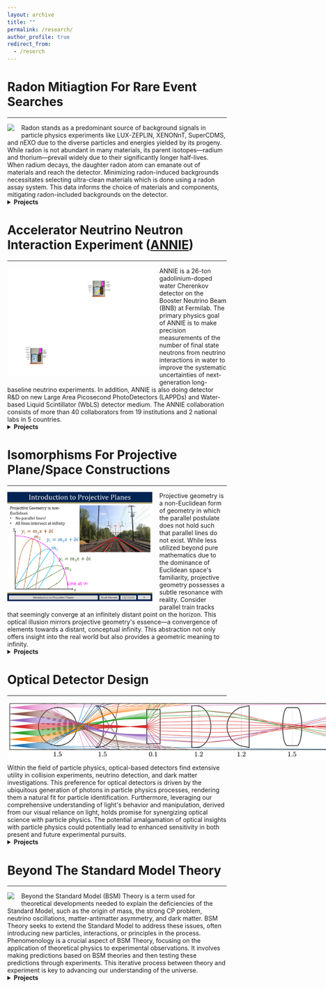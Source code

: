 ```yaml
---
layout: archive
title: ""
permalink: /research/
author_profile: true
redirect_from:
  - /reserch
---
```


# Radon Mitiagtion For Rare Event Searches
-----
<img src="/images/decayChains_2.pdf" style="max-height: 250px; max-width: 900px; margin-right: 16px; margin-bottom: 10px" align=left>
Radon stands as a predominant source of background signals in particle physics experiments like LUX-ZEPLIN, XENONnT, SuperCDMS, and nEXO due to the diverse particles and energies yielded by its progeny.
While radon is not abundant in many materials, its parent isotopes—radium and thorium—prevail widely due to their significantly longer half-lives.
When radium decays, the daughter radon atom can emanate out of materials and reach the detector. 
Minimizing radon-induced backgrounds necessitates selecting ultra-clean materials which is done using a radon assay system.
This data informs the choice of materials and components, mitigating radon-included backgrounds on the detector.

<details markdown="1"><summary><b>Projects</b></summary>
{: .notice}

### Improving Radon Assay Data Analysis With Complete Decay History Fitting 
<!-- for [nEXO](https://nexo.llnl.gov) -->
<img src="/images/radonEmanationSystem.pdf" style="max-height: 250px; max-width: 900px; margin-right: 16px; margin-bottom: 10px" align=left>
**Abstract:**
The radon assay system at SLAC employs an electrostatic chamber (ESC) which is biased to drift charged ions to a silicon diode where subsequent alpha decays in the chain are measured and identified by their energy. 
Analysis software is used to convert the measured alpha decay rates and energies to initial populations of atoms supporting the emanation of radon.
The focus of my work was to develop a Monte Carlo simulation of the radon assay system to check new fitting routines, and to also develop a new fitting method to determine the initial populations of atoms supporting the radon emanation. 
This new fitting method makes use of the full history of the assay run, which significantly reduces the required assay time, allowing SLAC to assay nEXO’s components faster leading to a reduction in nEXO’s development and assembly time.
<br><br>
Advisor: Brian Mong, SLAC National Accelerator Laboratory
{: .notice}

### Environmental Monitoring System for Cleanrooms [Repository](https://github.com/Noah-Everett/Cleanroom-Monitoring-System){: .btn .btn--info .btn--small}{: .align-right}
<!-- ### Radon Assay for [LZ](https://lz.lbl.gov) and [SuperCDMS](https://supercdms.slac.stanford.edu) -->
<img src="/images/Cleanroom Environmental Monitoring System.pdf" style="max-height: 250px; max-width: 900px; margin-right: 16px; margin-bottom: 10px" align=left>
**Abstract:**
The Radon Group at South Dakota Mines is actively engaged in radon assay services for LZ and SuperCDMS, all while pioneering a cutting-edge radon mitigation system.
As part of this endeavor, they have introduced the groundbreaking ultra-low-radon cleanroom.
In support of this initiative, I designed an environmental monitoring system tailored for the ultra-low-radon cleanroom. 
This system is responsible for tracking parameters such as temperature, humidity, volatile organic compounds, and dust levels. 
To bring this project to life, I employed a Raspberry Pi and an array of four sensors. 
I not only wrote the monitoring code but also assembled the system, successfully installing it within the cleanroom where it has been in continuous operation since.
<br><br>
Advisor: Richard Schnee, South Dakota Mines, Physics Department
{: .notice}

</details>

# Accelerator Neutrino Neutron Interaction Experiment ([ANNIE](https://annie.fnal.gov))
-----
<img src="/images/ANNIE_P2.pdf" style="max-height: 250px; max-width: 900px; margin-right: 16px; margin-bottom: 10px" align=left>
ANNIE is a 26-ton gadolinium-doped water Cherenkov detector on the Booster Neutrino Beam (BNB) at Fermilab. 
The primary physics goal of ANNIE is to make precision measurements of the number of final state neutrons from neutrino interactions in water to improve the systematic uncertainties of next-generation long-baseline neutrino experiments. 
In addition, ANNIE is also doing detector R&D on new Large Area Picosecond PhotoDetectors (LAPPDs) and Water-based Liquid Scintillator (WbLS) detector medium.
The ANNIE collaboration consists of more than 40 collaborators from 19 institutions and 2 national labs in 5 countries.

<details markdown="1"><summary><b>Projects</b></summary>
{: .notice}

### Likelihood-based Charged Lepton Track Reconstruction for ANNIE [Unpublished Note](https://drive.google.com/file/d/1gJ4Q9nf95HFrh1kvbQ8kRs_wbEg4qGYq/view?usp=sharing){: .btn .btn--info .btn--small}{: .align-right}[Conference Talk](https://drive.google.com/file/d/1wrQdlk9Nq2UBFrWUvCNwEko1KyvNWf5g/view?usp=sharing){: .btn .btn--info .btn--small}{: .align-right}
<img src="/images/Screenshot 2023-07-23 at 12.21.03 AM.png" style="max-height: 250px; max-width: 900px; margin-right: 16px; margin-bottom: 10px" align=left>
**Abstract:** 
ANNIE is a 26-ton gadolinium-doped water Cherenkov detector on the Booster Neutrino Beam (BNB) at Fermilab. 
The primary physics goal of ANNIE is to make precision measurements of the number of final state neutrons from neutrino interactions in water to improve the systematic uncertainties of next-generation long-baseline neutrino experiments. 
In addition, ANNIE is also doing detector R&D on new Large Area Picosecond PhotoDetectors (LAPPDs) and Water-based Liquid Scintillator (WbLS) detector medium. 
To achieve ANNIE’s ambitious physics goals, while fully accommodating its unique R&D campaign, a new likelihood-based reconstruction method is being developed. 
This reconstruction method will also allow for detailed studies of the current ANNIE detector, along with future detector configurations. 
In addition, the methodology used to develop this reconstruction method can be generically applied to other optical experiments for reconstruction and detector studies. 
<br><br>
Advisor: Jingbo Wang, South Dakota Mines, Physics Department
{: .notice}

### Feasibility Study For Neutrino-Argon Interaction Measurement in ANNIE
<img src="/images/Ev-nfn_v06.pdf" style="max-height: 250px; max-width: 900px; margin-right: 16px; margin-bottom: 10px" align=left>
**Abstract:**
The Deep Underground Neutrino Experiment (DUNE) aims to measure the neutrino CP-violating phase and determine the mass ordering, using the Liquid Argon Time Projection Chamber (LArTPC) technology. 
These measurements rely on the precise reconstruction of the incoming neutrino energy. 
However, the nuclear effects on neutrino-nucleus interactions are not well understood in argon, which could affect the precision of the experiment. 
Of particular interest, the measurement of the number of final-state neutrons from neutrino interactions can help constrain the theoretical neutrino-nucleus interaction models. 
To study neutrino-argon interactions, we propose to use the currently existing Accelerator Neutrino Neutron Interaction Experiment (ANNIE) at the Booster Neutrino Beam (BNB) at Fermilab. 
ANNIE is a water-based neutrino detector but can be modified to study neutrino-argon interactions such as those in DUNE. 
A feasible experimental strategy is to deploy a liquid argon target at ANNIE's fiducial volume location.
<br><br>
Advisor: Jingbo Wang, South Dakota Mines, Physics Department
{: .notice}

</details>

# Isomorphisms For Projective Plane/Space Constructions
-----
<img src="/images/IRL-PP-Example copy.pdf" style="max-height: 250px; max-width: 900px; margin-right: 16px; margin-bottom: 10px" align=left>
Projective geometry is a non-Euclidean form of geometry in which the parallel postulate does not hold such that parallel lines do not exist.
While less utilized beyond pure mathematics due to the dominance of Euclidean space's familiarity, projective geometry possesses a subtle resonance with reality.
Consider parallel train tracks that seemingly converge at an infinitely distant point on the horizon. 
This optical illusion mirrors projective geometry's essence—a convergence of elements towards a distant, conceptual infinity. 
This abstraction not only offers insight into the real world but also provides a geometric meaning to infinity.

<details markdown="1"><summary><b>Projects</b></summary>
{: .notice}

### Isomorphisms for Real Projective Plane Constructions [Colloquia Talk](https://drive.google.com/file/d/1mbCr02dh0jQaNMz0tAHfIq6IUzCV5Bcz/view?usp=sharing){: .btn .btn--info .btn--small}{: .align-right} [Preprint](https://arxiv.org/pdf/2403.01049.pdf){: .btn .btn--info .btn--small}{: .align-right}
<img src="/images/plots2_constructs2.pdf" style="max-height: 250px; max-width: 900px; margin-right: 16px; margin-bottom: 10px" align=left>
**Abstract:** 
The real projective plane ($\mathbb{R}\mathbb{P}^2$) has three well known isomorphic constructions:
the extended Euclidean plane, unit (hemi)sphere, and $\mathbb{R}^3$ vector space.
Isomorphisms that map between these descriptions of $\mathbb{R}\mathbb{P}^2$ are not commonly known.
Thus, we find isomorphisms that map between these three constructions.
Additionally, we propose several interesting uses of these constructions and their isomorphisms in classical physics and optical detectors commonly used in particle physics.
<br><br>
Advisor: Patrick Fleming, South Dakota Mines, Mathematics Department
{: .notice}

</details>

# Optical Detector Design
-----
<img src="/images/exampleLens-7.pdf" style="max-height: 250px; max-width: 900px; margin-right: 16px; margin-bottom: 10px" align=left>
Within the field of particle physics, optical-based detectors find extensive utility in collision experiments, neutrino detection, and dark matter investigations. 
This preference for optical detectors is driven by the ubiquitous generation of photons in particle physics processes, rendering them a natural fit for particle identification. 
Furthermore, leveraging our comprehensive understanding of light's behavior and manipulation, derived from our visual reliance on light, holds promise for synergizing optical science with particle physics. 
The potential amalgamation of optical insights with particle physics could potentially lead to enhanced sensitivity in both present and future experimental pursuits.

<details markdown="1"><summary><b>Projects</b></summary>
{: .notice}

### Using Direction Sensitive Photosenors for Detailed Topological Reconstruction in Unsegmented Scintillation Detectors Without Drift Field [Repository](https://github.com/Noah-Everett/G4-DSPD-Detector-Sim){: .btn .btn--info .btn--small}{: .align-right} [Slides](https://drive.google.com/file/d/1w_vbpNVOP2iSmlIQktngJjMJIWB8cnNv/view?usp=sharing){: .btn .btn--info .btn--small}{: .align-right}
<img src="/images/Screenshot 2023-08-06 at 11.01.07 PM.png" style="max-height: 250px; max-width: 900px; margin-right: 16px; margin-bottom: 10px" align=left>
**Abstract:**
We propose a novel method for fine grained ($\sim1$ cm) topological reconstruction in homogeneous, unsegmented scintillation detectors without the use of large electric fields used to drift charged particles such as those in NEXT, MicroBooNE, DUNE, etc.
This is made possible using a combination of traditional photosensors combined with a lens system which converts the direction of the incident photon into a physical position measurable by a photosensor.
We call this system a Direction Sensitive PhotoDetector (DSPD).
To increase the angular sensitivity of each DSPD, we limit their field of view using a calorimetric material, thus allowing for complete energy reconstruction.
We present a proof of concept for this detector by simulating a XLZD-sized detector ($\sim40$ tonnes) with Geant4.
{: .notice}


### Analytical Meridional, Non-Paraxial Ray Tracing [Preprint](https://inspirehep.net/files/2b5cca16499156c122d1ac1970bfcded){: .btn .btn--info .btn--small}{: .align-right} [Repository](https://github.com/Noah-Everett/Analytical-Meridional-Non-Paraxial-Ray-Propagation){: .btn .btn--info .btn--small}{: .align-right}

<img src="/images/fig.pdf" style="max-height: 250px; max-width: 900px; margin-right: 16px; margin-bottom: 10px" align=left> 
**Abstract:**
The study of light propagation in optical systems is crucial for various scientific and technological applications. 
The paraxial (small angle) approximation is widely used and is easily accessible both online and through introductory optics textbooks owing to it providing an elegant ray propagation method in the form of matrices. 
However, the paraxial approximation fails to accurately describe light behavior at non-small angles or with surfaces (lenses or mirrors) which are not approximately linear and perpendicular to the optical axis.
To this end, we present an analytical method for non-paraxial, meridional ray tracing through a system of basic geometric surfaces derivable from a generalized ellipse; i.e. the most general ray tracing method for a meridional (2-dimensional) system comprised of elliptical, circular, and linear surfaces. 
This work is meant as a non-small angle generalization of standard ray tracing for geometric optics.
{: .notice}

</details>

# Beyond The Standard Model Theory
-----
<img src="/images/A'.pdf" style="max-height: 250px; max-width: 900px; margin-right: 16px; margin-bottom: 10px" align=left>
Beyond the Standard Model (BSM) Theory is a term used for theoretical developments needed to explain the deficiencies of the Standard Model, such as the origin of mass, the strong CP problem, neutrino oscillations, matter-antimatter asymmetry, and dark matter. 
BSM Theory seeks to extend the Standard Model to address these issues, often introducing new particles, interactions, or principles in the process.
Phenomenology is a crucial aspect of BSM Theory, focusing on the application of theoretical physics to experimental observations. 
It involves making predictions based on BSM theories and then testing these predictions through experiments. 
This iterative process between theory and experiment is key to advancing our understanding of the universe.

<details markdown="1"><summary><b>Projects</b></summary>
{: .notice}

### Search for Visible Dark Photon Decay in SciBooNE and ANNIE [Preprint](https://drive.google.com/file/d/1UrEw_G6NfJ7BibyNFTMybaOp0IchKtGg/view?usp=sharing){: .btn .btn--info .btn--small}{: .align-right} [Poster](https://drive.google.com/file/d/1G_gsscAJoJ-tWmHJFQT10guxsALL04WL/view?usp=sharing){: .btn .btn--info .btn--small}{: .align-right}
<img src="/images/reach+exp_sensativity-15.pdf" style="max-height: 250px; max-width: 1000px; margin-right: 16px; margin-bottom: 10px" align=left>
**Abstract:**
Dark photons ($A'$) are a theorized extension to the Standard Model (SM) which could help explain the mystery of dark matter.
Dark photons acquire small couplings to SM fermions through kinetic mixing with the SM $U(1)$ hypercharge group.
In this report, we investigate using the SciBooNE (Scintillator Booster Neutrino Experiment) and ANNIE (Accelerator Neutrino Neutron Interaction Experiment) experiments to search for dark photons.
Due to the relatively low energy of the Booster Neutrino Beam, we limit our study to dark photons produced via $\pi^0\to\gamma A'$ requiring $m_{A'}\leq m_{\pi^0}/2$.
This subsequently limits the dark photons decay modes to only $A'\to e^+e^-$ as we assume $m_{A'} < 2m_\chi$.
We present the expected sensitivity of SciBooNE to dark photons with these constraints and find that it does not probe any unexcluded parameter space.
While SciBooNE may not be useful for probing this specific model for beyond the standard model (BSM) physics, we should strive to make full use of all experiments, both current and past, to further advance physics.
<br><br>
Advisor: Patrick Fox, Fermi National Accelerator Laboratory, Theoretical Physics Department
{: .notice}

</details>